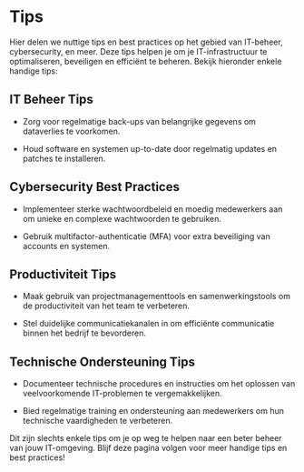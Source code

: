 # Tips

Hier delen we nuttige tips en best practices op het gebied van IT-beheer, cybersecurity, en meer. Deze tips helpen je om je IT-infrastructuur te optimaliseren, beveiligen en efficiënt te beheren. Bekijk hieronder enkele handige tips:

## IT Beheer Tips

- Zorg voor regelmatige back-ups van belangrijke gegevens om dataverlies te voorkomen.
  
- Houd software en systemen up-to-date door regelmatig updates en patches te installeren.

## Cybersecurity Best Practices

- Implementeer sterke wachtwoordbeleid en moedig medewerkers aan om unieke en complexe wachtwoorden te gebruiken.
  
- Gebruik multifactor-authenticatie (MFA) voor extra beveiliging van accounts en systemen.

## Productiviteit Tips

- Maak gebruik van projectmanagementtools en samenwerkingstools om de productiviteit van het team te verbeteren.
  
- Stel duidelijke communicatiekanalen in om efficiënte communicatie binnen het bedrijf te bevorderen.

## Technische Ondersteuning Tips

- Documenteer technische procedures en instructies om het oplossen van veelvoorkomende IT-problemen te vergemakkelijken.
  
- Bied regelmatige training en ondersteuning aan medewerkers om hun technische vaardigheden te verbeteren.

Dit zijn slechts enkele tips om je op weg te helpen naar een beter beheer van jouw IT-omgeving. Blijf deze pagina volgen voor meer handige tips en best practices!
